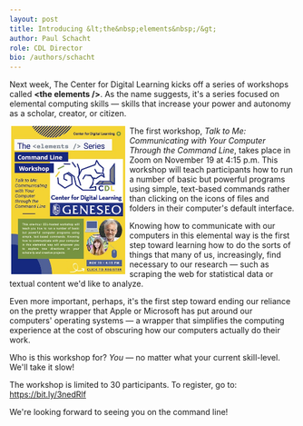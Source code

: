 ```yaml
---
layout: post
title: Introducing &lt;the&nbsp;elements&nbsp;/&gt;
author: Paul Schacht
role: CDL Director
bio: /authors/schacht
---
```


Next week, The Center for Digital Learning kicks off a series of workshops called **&lt;the&nbsp;elements&nbsp;/&gt;**. As the name suggests, it's a series focused on elemental computing skills — skills that increase your power and autonomy as a scholar, creator, or citizen.

<img src="/images/CDL_CL_Workshop_Flyer.jpg" alt="Workshop Flyer" style="float:left; margin: 0 .5em 0 .2em;width:40%;" /> The first workshop, *Talk to Me: Communicating with Your Computer Through the Command Line*, takes place in Zoom on November 19 at 4:15 p.m. This workshop will teach participants how to run a number of basic but powerful programs using simple, text-based commands rather than clicking on the icons of files and folders in their computer's default interface. 

<!-- <p style="text-align:center;"><em><small>Workshop Flyer, <a href="https://creativecommons.org/licenses/by-sa/4.0/">CC BY-SA 4.0</a></small></em></p> -->

Knowing how to communicate with our computers in this elemental way is the first step toward learning how to do the sorts of things that many of us, increasingly, find necessary to our research &mdash; such as scraping the web for statistical data or textual content we'd like to analyze.

Even more important, perhaps, it's the first step toward ending our reliance on the pretty wrapper that Apple or Microsoft has put around our computers' operating systems — a wrapper that simplifies the computing experience at the cost of obscuring how our computers actually do their work.

Who is this workshop for? *You* — no matter what your current skill-level. We'll take it slow!

The workshop is limited to 30 participants. To register, go to: <https://bit.ly/3nedRlf>

We're looking forward to seeing you on the command line!
